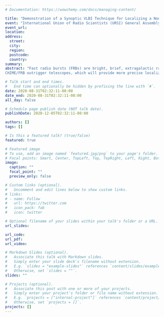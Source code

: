 ```yaml
---
# Documentation: https://wowchemy.com/docs/managing-content/

title: "Demonstration of a Synoptic VLBI Technique for Localizing a Non-Repeating Fast Radio Burst with CHIME/FRB"
event: "International Union of Radio Scientists (URSI) General Assembly (GASS) 2020 Student Paper Competition"
event_url:
location:
address:
  street:
  city:
  region:
  postcode:
  country:
summary:
abstract: "Fast radio bursts (FRBs) are bright, brief, extragalactic radio transients. Currently, their progenitors and production mechanism are unknown, and their millisecond-scale duration makes localization for multiwavelength followup extremely challenging. The Canadian Hydrogen Intensity Mapping Experiment-FRB Instrument [2] leads the field in FRB detection but its arcminute-precision localization is insufficient for host galaxy association. We have devel- oped hardware and software for
CHIME/FRB outrigger telescopes, which will provide more precise localizations through very long baseline interferometry (VLBI). We use the CHIME Pathfinder [1] as an outrigger testbed to demonstrate a synoptic VLBI calibration technique for CHIME/FRB. We demonstrate the interferometric detec- tion of a single FRB between the Canadian Hydrogen Intensity Mapping Experiment (CHIME) and the CHIME Pathfinder while the two telescopes were operating independently and on separate clocks, as in a true VLBI observation. Using a simultaneous observation of the calibrator 3C 305, we measure the FRB’s arrival time difference at the two telescopes with a precision of 15 picoseconds, meeting key hardware, software, and calibration require- ments for performing VLBI with CHIME/FRB outriggers. Such outriggers will enable thousands of FRBs to be localized to milliarcsecond precision, enabling transformative studies of their host environments."

# Talk start and end times.
#   End time can optionally be hidden by prefixing the line with `#`.
date: 2020-08-31T02:32:11-08:00
date_end: 2020-08-31T02:32:11-08:00
all_day: false

# Schedule page publish date (NOT talk date).
publishDate: 2020-12-05T02:32:11-08:00

authors: []
tags: []

# Is this a featured talk? (true/false)
featured: true

# Featured image
# To use, add an image named `featured.jpg/png` to your page's folder. 
# Focal points: Smart, Center, TopLeft, Top, TopRight, Left, Right, BottomLeft, Bottom, BottomRight.
image:
  caption: ""
  focal_point: ""
  preview_only: false

# Custom links (optional).
#   Uncomment and edit lines below to show custom links.
# links:
# - name: Follow
#   url: https://twitter.com
#   icon_pack: fab
#   icon: twitter

# Optional filename of your slides within your talk's folder or a URL.
url_slides:

url_code:
url_pdf:
url_video:

# Markdown Slides (optional).
#   Associate this talk with Markdown slides.
#   Simply enter your slide deck's filename without extension.
#   E.g. `slides = "example-slides"` references `content/slides/example-slides.md`.
#   Otherwise, set `slides = ""`.
slides: ""

# Projects (optional).
#   Associate this post with one or more of your projects.
#   Simply enter your project's folder or file name without extension.
#   E.g. `projects = ["internal-project"]` references `content/project/deep-learning/index.md`.
#   Otherwise, set `projects = []`.
projects: []
---
```

